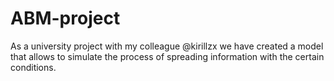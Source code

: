 # ABM-project
As a university project with my colleague @kirillzx we have created a model that allows to simulate the process of spreading information with the certain conditions.
